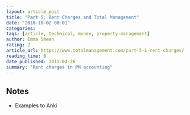 ```yaml
---
layout: article_post
title: "Part 5: Rent Charges and Total Management"
date: "2018-10-02 00:01"
categories:
tags: [article, technical, money, property-management]
author: Emma Shean
rating: 2
article_url: https://www.totalmanagement.com/part-5-1-rent-charges/
reading_time: 8
date_published: 2011-04-26
summary: "Rent charges in PM accounting"
---
```


## Notes

* Examples to Anki
